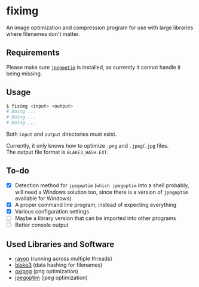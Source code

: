 # fiximg

An image optimization and compression program for use with large libraries where filenames don't matter.

## Requirements

Please make sure [`jpegoptim`](https://github.com/tjko/jpegoptim) is installed, as currently it cannot handle it being missing.

## Usage

```bash
$ fiximg <input> <output>
# Doing ...
# Doing ...
# Doing ...
```

Both `input` and `output` directories must exist.

Currently, it only knows how to optimize `.png` and `.jpeg`/`.jpg` files.  
The output file format is `BLAKE3_HASH.EXT`.

## To-do

- [x] Detection method for `jpegoptim` (`which jpegoptim` into a shell probably, will need a Windows solution too, since there is a version of `jpegoptim` available for Windows)
- [x] A proper command line program, instead of expecting everything
- [x] Various configuration settings
- [ ] Maybe a library version that can be imported into other programs
- [ ] Better console output

## Used Libraries and Software

- [rayon](https://github.com/rayon-rs/rayon) (running across multiple threads)
- [blake3](https://github.com/blake3-team/blake3) (data hashing for filenames)
- [oxipng](https://github.com/shssoichiro/oxipng) (png optimization)
- [jpegoptim](https://github.com/tjko/jpegoptim) (jpeg optimization)

